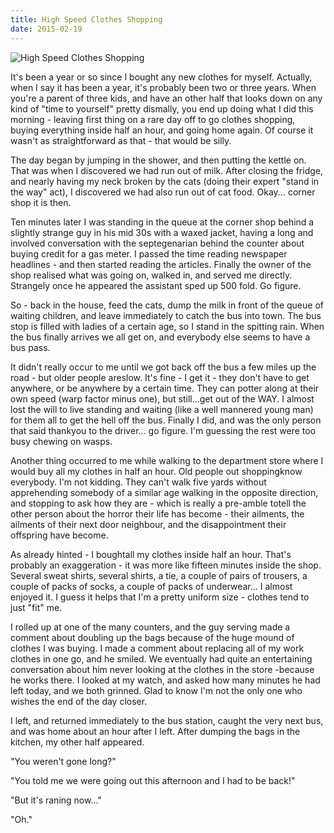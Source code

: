 ```yaml
---
title: High Speed Clothes Shopping
date: 2015-02-19
---
```


![High Speed Clothes Shopping](https://source.unsplash.com/cckf4TsHAuw/1600x900)

It's been a year or so since I bought any new clothes for myself. Actually, when I say it has been a year, it's probably been two or three years. When you're a parent of three kids, and have an other half that looks down on any kind of "time to yourself" pretty dismally, you end up doing what I did this morning - leaving first thing on a rare day off to go clothes shopping, buying everything inside half an hour, and going home again. Of course it wasn't as straightforward as that - that would be silly.

The day began by jumping in the shower, and then putting the kettle on. That was when I discovered we had run out of milk. After closing the fridge, and nearly having my neck broken by the cats (doing their expert "stand in the way" act), I discovered we had also run out of cat food. Okay... corner shop it is then.

Ten minutes later I was standing in the queue at the corner shop behind a slightly strange guy in his mid 30s with a waxed jacket, having a long and involved conversation with the septegenarian behind the counter about buying credit for a gas meter. I passed the time reading newspaper headlines - and then started reading the articles. Finally the owner of the shop realised what was going on, walked in, and served me directly. Strangely once he appeared the assistant sped up 500 fold. Go figure.

So - back in the house, feed the cats, dump the milk in front of the queue of waiting children, and leave immediately to catch the bus into town. The bus stop is filled with ladies of a certain age, so I stand in the spitting rain. When the bus finally arrives we all get on, and everybody else seems to have a bus pass.

It didn't really occur to me until we got back off the bus a few miles up the road - but older people areslow. It's fine - I get it - they don't have to get anywhere, or be anywhere by a certain time. They can potter along at their own speed (warp factor minus one), but still...get out of the WAY. I almost lost the will to live standing and waiting (like a well mannered young man) for them all to get the hell off the bus. Finally I did, and was the only person that said thankyou to the driver... go figure. I'm guessing the rest were too busy chewing on wasps.

Another thing occurred to me while walking to the department store where I would buy all my clothes in half an hour. Old people out shoppingknow everybody. I'm not kidding. They can't walk five yards without apprehending somebody of a similar age walking in the opposite direction, and stopping to ask how they are - which is really a pre-amble totell the other person about the horror their life has become - their ailments, the ailments of their next door neighbour, and the disappointment their offspring have become.

As already hinted - I boughtall my clothes inside half an hour. That's probably an exaggeration - it was more like fifteen minutes inside the shop. Several sweat shirts, several shirts, a tie, a couple of pairs of trousers, a couple of packs of socks, a couple of packs of underwear... I almost enjoyed it. I guess it helps that I'm a pretty uniform size - clothes tend to just "fit" me.

I rolled up at one of the many counters, and the guy serving made a comment about doubling up the bags because of the huge mound of clothes I was buying. I made a comment about replacing all of my work clothes in one go, and he smiled. We eventually had quite an entertaining conversation about him never looking at the clothes in the store -because he works there. I looked at my watch, and asked how many minutes he had left today, and we both grinned. Glad to know I'm not the only one who wishes the end of the day closer.

I left, and returned immediately to the bus station, caught the very next bus, and was home about an hour after I left. After dumping the bags in the kitchen, my other half appeared.

"You weren't gone long?"

"You told me we were going out this afternoon and I had to be back!"

"But it's raning now..."

"Oh."